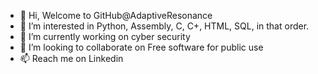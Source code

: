 - 👋 Hi, Welcome to GitHub@AdaptiveResonance
- 👀 I’m interested in Python, Assembly, C, C+, HTML, SQL, in that order. 
- 🌱 I’m currently working on cyber security
- 💞️ I’m looking to collaborate on Free software for public use
- 📫 Reach me on Linkedin

<!---
AdaptiveResonance/AdaptiveResonance is a ✨ special ✨ repository because its `README.md` (this file) appears on your GitHub profile.
You can click the Preview link to take a look at your changes.
--->
